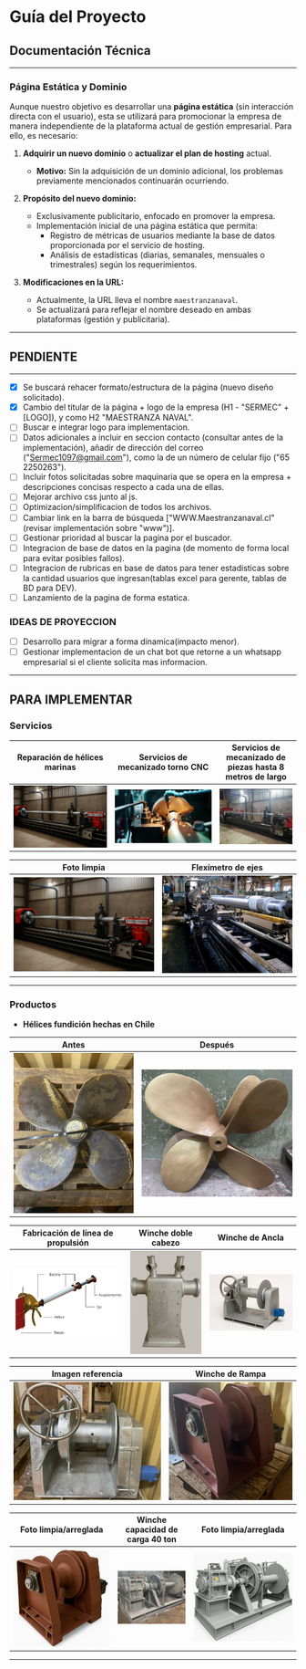 # Guía del Proyecto

## Documentación Técnica
---
### Página Estática y Dominio

Aunque nuestro objetivo es desarrollar una **página estática** (sin interacción directa con el usuario), esta se utilizará para promocionar la empresa de manera independiente de la plataforma actual de gestión empresarial. Para ello, es necesario:

1. **Adquirir un nuevo dominio** o **actualizar el plan de hosting** actual.  
   - **Motivo:** Sin la adquisición de un dominio adicional, los problemas previamente mencionados continuarán ocurriendo.

2. **Propósito del nuevo dominio:**  
   - Exclusivamente publicitario, enfocado en promover la empresa.  
   - Implementación inicial de una página estática que permita:  
     - Registro de métricas de usuarios mediante la base de datos proporcionada por el servicio de hosting.  
     - Análisis de estadísticas (diarias, semanales, mensuales o trimestrales) según los requerimientos.

3. **Modificaciones en la URL:**  
   - Actualmente, la URL lleva el nombre `maestranzanaval`.  
   - Se actualizará para reflejar el nombre deseado en ambas plataformas (gestión y publicitaria).

---


## PENDIENTE
---

* [x] Se buscará rehacer formato/estructura de la página (nuevo diseño solicitado).
* [x] Cambio del titular de la página + logo de la empresa (H1 - "SERMEC" + [LOGO]), y como H2 "MAESTRANZA NAVAL".
* [ ] Buscar e integrar logo para implementacion.
* [ ] Datos adicionales a incluir en seccion contacto (consultar antes de la implementación), añadir de dirección del correo ("Sermec1097@gmail.com"), como la de un número de celular fijo ("65 2250263").
* [ ] Incluir fotos solicitadas sobre maquinaria que se opera en la empresa + descripciones concisas respecto a cada una de ellas.
* [ ] Mejorar archivo css junto al js.
* [ ] Optimizacion/simplificacion de todos los archivos.
* [ ] Cambiar link en la barra de búsqueda ["WWW.Maestranzanaval.cl" (revisar implementación sobre "www")].
* [ ] Gestionar prioridad al buscar la pagina por el buscador.
* [ ] Integracion de base de datos en la pagina (de momento de forma local para evitar posibles fallos).
* [ ] Integracion de rubricas en base de datos para tener estadisticas sobre la cantidad usuarios que ingresan(tablas excel para gerente, tablas de BD para DEV).
* [ ] Lanzamiento de la pagina de forma estatica.

### IDEAS DE PROYECCION
* [ ] Desarrollo para migrar a forma dinamica(impacto menor).
* [ ] Gestionar implementacion de un chat bot que retorne a un whatsapp empresarial si el cliente solicita mas informacion.

---

## PARA IMPLEMENTAR

### Servicios  

| Reparación de hélices marinas | Servicios de mecanizado torno CNC | Servicios de mecanizado de piezas hasta 8 metros de largo |
|:-----------------------------:|:---------------------------------:|:---------------------------------------------------------:|
| ![F1](./image/Pasted%20image%20(0).png) | ![F2](./image/Pasted%20image%20(2).png) | ![F3](./image/Pasted%20image%20(1).png) |

| Foto limpia | Flexímetro de ejes |
|:----------:|:------------------:|
| ![F4](./image/Pasted%20image%20(0).png) | ![F5](./image/Pasted%20image%20(3).png) |

---

### Productos  

- **Hélices fundición hechas en Chile**  

| Antes | Después |
|:-----:|:-------:|
| ![F6](./image/Pasted%20image%20(4).png) | ![F7](./image/Pasted%20image%20(5).png) |

| Fabricación de línea de propulsión | Winche doble cabezo | Winche de Ancla |
|:----------------------------------:|:-------------------:|:---------------:|
| ![F8](./image/Pasted%20image%20(6).png) | ![F9](./image/Pasted%20image%20(7).png) | ![F10](./image/Pasted%20image%20(8).png) |

| Imagen referencia | Winche de Rampa |
|:-----------------:|:---------------:|
| ![F11](./image/Pasted%20image%20(9).png) | ![F12](./image/Pasted%20image%20(10).png) |

| Foto limpia/arreglada | Winche capacidad de carga 40 ton | Foto limpia/arreglada |
|:---------------------:|:-------------------------------:|:---------------------:|
| ![F13](./image/Pasted%20image%20(11).png) | ![F14](./image/Pasted%20image%20(12).png) | ![F15](./image/Pasted%20image%20(13).png) |

---